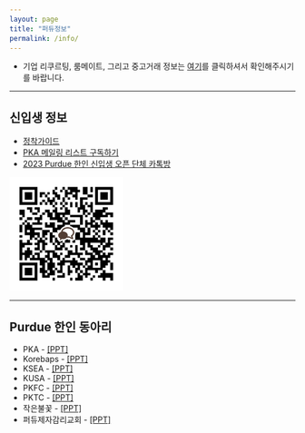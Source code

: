 ```yaml
---
layout: page
title: "퍼듀정보"
permalink: /info/
---
```


* 기업 리쿠르팅, 룸메이트, 그리고 중고거래 정보는 [여기](https://b.purdueka.org)를 클릭하셔서 확인해주시기를 바랍니다.

***
## 신입생 정보

* [정착가이드](https://sites.google.com/view/purduelife/home?authuser=0)
* [PKA 메일링 리스트 구독하기](https://lists.purdue.edu/mailman/listinfo/pka)
* [2023 Purdue 한인 신입생 오픈 단체 카톡방](https://open.kakao.com/o/gRpAICnf)

<img src="/images/2023kakaoqr.png" alt="2023 Purdue 한인 신입생 오픈 단체 카톡방 QR코드" width="200"/>

***
## Purdue 한인 동아리
* PKA - [\[PPT\]](/assets/2022-2023-PKA-1.pdf)
* Korebaps - [\[PPT\]](/assets/Korebaps-1.pdf)
* KSEA - [\[PPT\]](/assets/KSEA-2.pdf)
* KUSA - [\[PPT\]](/assets/KUSA-1.pdf)
* PKFC - [\[PPT\]](/assets/PKFC-1.pdf)
* PKTC - [\[PPT\]](/assets/PKTC-1.pdf)
* 작은불꽃 - [\[PPT\]](/assets/작은불꽃-1.pdf)
* 퍼듀제자감리교회 - [\[PPT\]](/assets/퍼듀제자감리교회.pdf)
